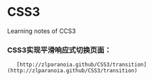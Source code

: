 # CSS3
Learning notes of CCS3

### CSS3实现平滑响应式切换页面： 
       [http://zlparanoia.github/CSS3/transition](http://zlparanoia.github/CSS3/transition)   

        
